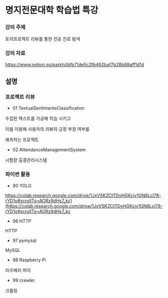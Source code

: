 # 명지전문대학 학습법 특강

### 강의 주제
토이프로젝트 리뷰를 통한 전공 진로 탐색

### 강의 자료
https://www.notion.so/parkhj/bfb71de5c2fb462baf7b28b88aff1d1d

## 설명

### 프로젝트 리뷰
* 01 TextualSentimentsClassification

수집된 텍스트를 가공해 학습 시키고

이를 이용해 사용자의 리뷰의 긍정 부정 여부를 

예측하는 프로젝트

* 02 AttendanceManagementSystem

시험장 출결관리시스템

### 파이썬 활용

* 90 YOLO

https://colab.research.google.com/drive/1JxVSKZCtTDyHGKcjv1GN6Lcl78-rYD1o#scrollTo=AORz9dHs7_kc](https://colab.research.google.com/drive/1JxVSKZCtTDyHGKcjv1GN6Lcl78-rYD1o#scrollTo=AORz9dHs7_kc

* 96 HTTP

HTTP

* 97 pymysql

MySQL

* 98 Raspberry Pi

라즈베리 파이

* 99 crawler

크롤링


